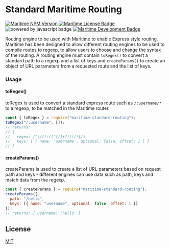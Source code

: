 # Standard Maritime Routing

[![Maritime NPM Version](https://img.shields.io/npm/v/maritime-standard-routing?color=blue)](https://npmjs.org/package/maritime-standard-routing)
[![Maritime License Badge](https://img.shields.io/badge/license-MIT-blue)](LICENSE)
![powered by javascript badge](https://img.shields.io/badge/powered%20by-javascript-red)
[![Maritime Development Badge](https://img.shields.io/badge/engine%20for-maritime-brightgreen)](https://github.com/t0mgithub/maritime)

Routing engine to be used with Maritime to enable Express style routing. Maritime has been designed to allow different routing engines to be used to compile routes to regexp, to allow users to choose and change the syntax of the routing. A routing engine must contain `toRegex()` to convert a standard path to a regexp and a list of keys and `createParams()` to create an object of URL parameters from a requested route and the list of keys.

### Usage

#### toRegex()

toRegex is used to convert a standard express route such as `/:username/*` to a regexp, to be matched in the Maritime router.

```js
const { toRegex } = require("maritime-standard-routing");
toRegex("/:username", []);
// returns:
// {
//   regex: /^\/(?:([^\/]+?))\/?$/i,
//   keys: [ { name: 'username', optional: false, offset: 1 } ]
// }
```

#### createParams()

createParams is used to create a list of URL parameters based on request path and keys - different engines can use data such as path, keys and match data from the regexp.

```js
const { createParams } = require("maritime-standard-routing");
createParams({
  path: "/hello",
  keys: [{ name: "username", optional: false, offset: 1 }]
});
// returns: { username: 'hello' }
```

## License

[MIT](LICENSE)
